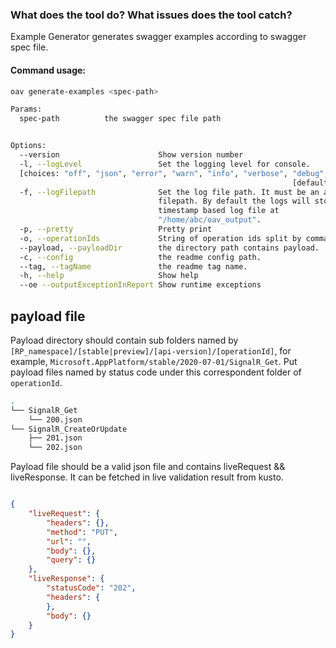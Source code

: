 ### What does the tool do? What issues does the tool catch?

Example Generator generates swagger examples according to swagger spec file.

#### Command usage:

```bash
oav generate-examples <spec-path>

Params:
  spec-path          the swagger spec file path


Options:
  --version                      Show version number                          [boolean]
  -l, --logLevel                 Set the logging level for console.
  [choices: "off", "json", "error", "warn", "info", "verbose", "debug", "silly"]
                                                               [default: "info"]
  -f, --logFilepath              Set the log file path. It must be an absolute
                                 filepath. By default the logs will stored in a
                                 timestamp based log file at
                                 "/home/abc/oav_output".
  -p, --pretty                   Pretty print
  -o, --operationIds             String of operation ids split by comma.      [string]
  --payload, --payloadDir        the directory path contains payload.         [string]
  -c, --config                   the readme config path.                      [string]
  --tag, --tagName               the readme tag name.                         [string]
  -h, --help                     Show help                                    [boolean]
  --oe --outputExceptionInReport Show runtime exceptions                      [boolean]

```
## payload file
Payload directory should contain sub folders named by `[RP_namespace]/[stable|preview]/[api-version]/[operationId]`, for example, `Microsoft.AppPlatform/stable/2020-07-01/SignalR_Get`. Put payload files named by status code under this correspondent folder of `operationId`.
```bash
.
└── SignalR_Get
    └── 200.json
└── SignalR_CreateOrUpdate
    ├── 201.json
    └── 202.json
```

Payload file should be a valid json file and contains liveRequest && liveResponse. It can be fetched in live validation result from kusto.

```json

{
    "liveRequest": {
        "headers": {},
        "method": "PUT",
        "url": "",
        "body": {},
        "query": {}
    },
    "liveResponse": {
        "statusCode": "202",
        "headers": {
        },
        "body": {}
    }
}
```
